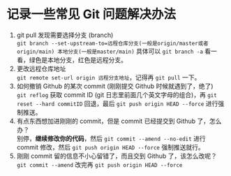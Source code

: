# 记录一些常见 Git 问题解决办法

1. git pull 发现需要选择分支 (branch)  
    `git branch --set-upstream-to=远程仓库分支(一般是origin/master或者origin/main) 本地分支(一般是master/main)` 具体可以 `git branch -a` 看一看，绿色是本地分支，红色是远程分支。
2. 更改远程仓库地址  
    `git remote set-url origin 远程分支地址`，记得再 `git pull` 一下。
3. 如何撤销 Github 的某次 commit (刚刚提交 Github 时候就遇到了，绝了)  
    `git reflog` 获取 commit ID (git 日志里前面几个英文字母的组合)，再 `git reset --hard commitID` 回退，最后 `git push origin HEAD --force` 进行强制推送。
4. 有点东西想加进刚刚的 commit，但是 commit 已经提交到 Github 了，怎么办？ <br>
    别停，**继续修改你的代码**，然后 `git commit --amend --no-edit` 进行 commit 修改，然后 `git push origin HEAD --force` 强制推送就行。
5. 刚刚 commit 留的信息不小心留错了，而且交到 Github 了，该怎么改呢？<br>
    `git commit --amend` 改完再 `git push origin HEAD --force` 
